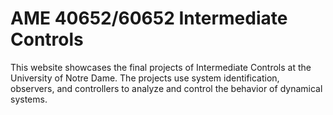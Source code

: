 # AME 40652/60652 Intermediate Controls
This website showcases the final projects of Intermediate Controls at the University of Notre Dame. The projects use system identification, observers, and controllers to analyze and control the behavior of dynamical systems.
